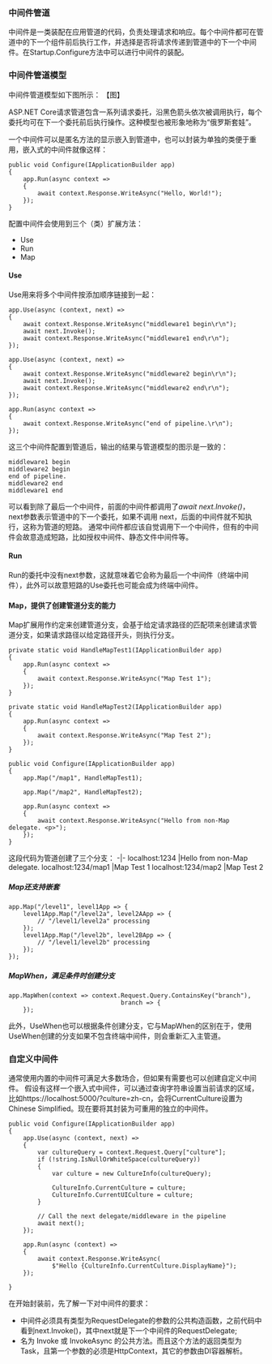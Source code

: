 
### 中间件管道
中间件是一类装配在应用管道的代码，负责处理请求和响应。每个中间件都可在管道中的下一个组件前后执行工作，并选择是否将请求传递到管道中的下一个中间件。在Startup.Configure方法中可以进行中间件的装配。

### 中间件管道模型
中间件管道模型如下图所示：
【图】

ASP.NET Core请求管道包含一系列请求委托，沿黑色箭头依次被调用执行，每个委托均可在下一个委托前后执行操作。这种模型也被形象地称为“俄罗斯套娃”。

一个中间件可以是匿名方法的显示嵌入到管道中，也可以封装为单独的类便于重用，嵌入式的中间件就像这样：
```
public void Configure(IApplicationBuilder app)
{
	app.Run(async context =>
	{
		await context.Response.WriteAsync("Hello, World!");
	});
}
```

配置中间件会使用到三个（类）扩展方法：
- Use
- Run
- Map

#### Use
Use用来将多个中间件按添加顺序链接到一起：
```
app.Use(async (context, next) =>
{
	await context.Response.WriteAsync("middleware1 begin\r\n");
	await next.Invoke();
	await context.Response.WriteAsync("middleware1 end\r\n");
});

app.Use(async (context, next) =>
{
	await context.Response.WriteAsync("middleware2 begin\r\n");
	await next.Invoke();
	await context.Response.WriteAsync("middleware2 end\r\n");
});

app.Run(async context =>
{
	await context.Response.WriteAsync("end of pipeline.\r\n");
});
```
这三个中间件配置到管道后，输出的结果与管道模型的图示是一致的：
```
middleware1 begin
middleware2 begin
end of pipeline.
middleware2 end
middleware1 end
```

可以看到除了最后一个中间件，前面的中间件都调用了*await next.Invoke()*，next参数表示管道中的下一个委托，如果不调用 next，后面的中间件就不知执行，这称为管道的短路。
通常中间件都应该自觉调用下一个中间件，但有的中间件会故意造成短路，比如授权中间件、静态文件中间件等。

#### Run
Run的委托中没有next参数，这就意味着它会称为最后一个中间件（终端中间件），此外可以故意短路的Use委托也可能会成为终端中间件。

#### Map，提供了创建管道分支的能力
Map扩展用作约定来创建管道分支，会基于给定请求路径的匹配项来创建请求管道分支，如果请求路径以给定路径开头，则执行分支。
```
private static void HandleMapTest1(IApplicationBuilder app)
{
	app.Run(async context =>
	{
		await context.Response.WriteAsync("Map Test 1");
	});
}

private static void HandleMapTest2(IApplicationBuilder app)
{
	app.Run(async context =>
	{
		await context.Response.WriteAsync("Map Test 2");
	});
}

public void Configure(IApplicationBuilder app)
{
	app.Map("/map1", HandleMapTest1);

	app.Map("/map2", HandleMapTest2);

	app.Run(async context =>
	{
		await context.Response.WriteAsync("Hello from non-Map delegate. <p>");
	});
}
```
这段代码为管道创建了三个分支：
-|-
localhost:1234	|Hello from non-Map delegate.
localhost:1234/map1	|Map Test 1
localhost:1234/map2	|Map Test 2

##### Map还支持嵌套
```
app.Map("/level1", level1App => {
    level1App.Map("/level2a", level2AApp => {
        // "/level1/level2a" processing
    });
    level1App.Map("/level2b", level2BApp => {
        // "/level1/level2b" processing
    });
});
```

##### MapWhen，满足条件时创建分支
```
app.MapWhen(context => context.Request.Query.ContainsKey("branch"),
                               branch => {
    });
```

此外，UseWhen也可以根据条件创建分支，它与MapWhen的区别在于，使用UseWhen创建的分支如果不包含终端中间件，则会重新汇入主管道。

### 自定义中间件
通常使用内置的中间件可满足大多数场合，但如果有需要也可以创建自定义中间件。
假设有这样一个嵌入式中间件，可以通过查询字符串设置当前请求的区域，比如https://localhost:5000/?culture=zh-cn，会将CurrentCulture设置为Chinese Simplified。现在要将其封装为可重用的独立的中间件。
```
public void Configure(IApplicationBuilder app)
{
	app.Use(async (context, next) =>
	{
		var cultureQuery = context.Request.Query["culture"];
		if (!string.IsNullOrWhiteSpace(cultureQuery))
		{
			var culture = new CultureInfo(cultureQuery);

			CultureInfo.CurrentCulture = culture;
			CultureInfo.CurrentUICulture = culture;
		}

		// Call the next delegate/middleware in the pipeline
		await next();
	});

	app.Run(async (context) =>
	{
		await context.Response.WriteAsync(
			$"Hello {CultureInfo.CurrentCulture.DisplayName}");
	});

}
```

在开始封装前，先了解一下对中间件的要求：
- 中间件必须具有类型为RequestDelegate的参数的公共构造函数，之前代码中看到next.Invoke()，其中next就是下一个中间件的RequestDelegate;
- 名为 Invoke 或 InvokeAsync 的公共方法。而且这个方法的返回类型为Task，且第一个参数的必须是HttpContext，其它的参数由DI容器解析。




	
	